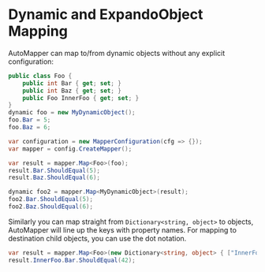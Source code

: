 # Dynamic and ExpandoObject Mapping

AutoMapper can map to/from dynamic objects without any explicit configuration:

```c#
public class Foo {
    public int Bar { get; set; }
    public int Baz { get; set; }
    public Foo InnerFoo { get; set; }
}
dynamic foo = new MyDynamicObject();
foo.Bar = 5;
foo.Baz = 6;

var configuration = new MapperConfiguration(cfg => {});
var mapper = config.CreateMapper();

var result = mapper.Map<Foo>(foo);
result.Bar.ShouldEqual(5);
result.Baz.ShouldEqual(6);

dynamic foo2 = mapper.Map<MyDynamicObject>(result);
foo2.Bar.ShouldEqual(5);
foo2.Baz.ShouldEqual(6);
```

Similarly you can map straight from `Dictionary<string, object>` to objects, AutoMapper will line up the keys with property names.
For mapping to destination child objects, you can use the dot notation.

```c#
var result = mapper.Map<Foo>(new Dictionary<string, object> { ["InnerFoo.Bar"] = 42 });
result.InnerFoo.Bar.ShouldEqual(42);
```
